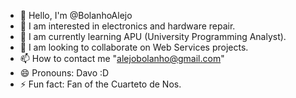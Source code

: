 - 👋 Hello, I'm @BolanhoAlejo
- 👀 I am interested in electronics and hardware repair.
- 🌱 I am currently learning APU (University Programming Analyst).
- 💞️ I am looking to collaborate on Web Services projects.
- 📫 How to contact me "alejobolanho@gmail.com"
- 😄 Pronouns: Davo :D
- ⚡ Fun fact: Fan of the Cuarteto de Nos.

<!---
BolanhoAlejo/BolanhoAlejo is a ✨ special ✨ repository because its `README.md` (this file) appears on your GitHub profile.
You can click the Preview link to take a look at your changes.
--->
